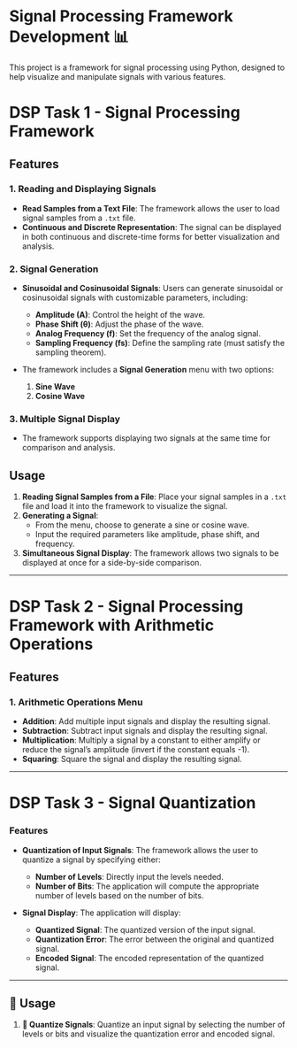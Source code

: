 # Signal Processing Framework Development 📊 
This project is a framework for signal processing using Python, designed to help visualize and manipulate signals with various features.

# DSP Task 1 - Signal Processing Framework
## Features

### 1. Reading and Displaying Signals
- **Read Samples from a Text File**: The framework allows the user to load signal samples from a `.txt` file.
- **Continuous and Discrete Representation**: The signal can be displayed in both continuous and discrete-time forms for better visualization and analysis.

### 2. Signal Generation
- **Sinusoidal and Cosinusoidal Signals**: Users can generate sinusoidal or cosinusoidal signals with customizable parameters, including:
  - **Amplitude (A)**: Control the height of the wave.
  - **Phase Shift (θ)**: Adjust the phase of the wave.
  - **Analog Frequency (f)**: Set the frequency of the analog signal.
  - **Sampling Frequency (fs)**: Define the sampling rate (must satisfy the sampling theorem).
  
- The framework includes a **Signal Generation** menu with two options:
  1. **Sine Wave**
  2. **Cosine Wave**

### 3. Multiple Signal Display
- The framework supports displaying two signals at the same time for comparison and analysis.

## Usage
1. **Reading Signal Samples from a File**: Place your signal samples in a `.txt` file and load it into the framework to visualize the signal.
2. **Generating a Signal**:
   - From the menu, choose to generate a sine or cosine wave.
   - Input the required parameters like amplitude, phase shift, and frequency.
3. **Simultaneous Signal Display**: The framework allows two signals to be displayed at once for a side-by-side comparison.


---

# DSP Task 2 - Signal Processing Framework with Arithmetic Operations
## Features

### 1. Arithmetic Operations Menu
- **Addition**: Add multiple input signals and display the resulting signal.
- **Subtraction**: Subtract input signals and display the resulting signal.
- **Multiplication**: Multiply a signal by a constant to either amplify or reduce the signal’s amplitude (invert if the constant equals -1).
- **Squaring**: Square the signal and display the resulting signal.


---


# DSP Task 3 - Signal Quantization

### Features

- **Quantization of Input Signals**: The framework allows the user to quantize a signal by specifying either:
  - **Number of Levels**: Directly input the levels needed.
  - **Number of Bits**: The application will compute the appropriate number of levels based on the number of bits.

- **Signal Display**: The application will display:
  - **Quantized Signal**: The quantized version of the input signal.
  - **Quantization Error**: The error between the original and quantized signal.
  - **Encoded Signal**: The encoded representation of the quantized signal.

---

## 🎯 Usage
1. **🧮 Quantize Signals**: Quantize an input signal by selecting the number of levels or bits and visualize the quantization error and encoded signal.


